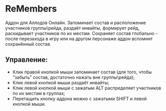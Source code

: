 # ReMembers
Аддон для Аллодов Онлайн. Запоминает состав и расположение участников группы\рейда, раздаёт инвайты, формирует рейд, раскидывает участников по их местам. Сохраняет состав глобально - после перезахода в игру или на другом персонаже аддон вспомнит сохранённый состав.

## Управление:
- Клик правой кнопкой мыши запоминает состав (для того, чтобы "забыть" состав, достаточно нажать вне группы\рейда);
- Клик левой кнопкой мыши раздаёт инвайты;
- Клик левой кнопкой мыши с зажатым ALT распределяет участников по их местам в группах;
- Перетащить кнопку аддона можно с зажатыми SHIFT и левой кнопкой мыши.
